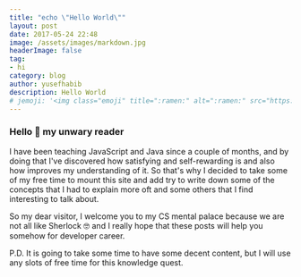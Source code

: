 ```yaml
---
title: "echo \"Hello World\""
layout: post
date: 2017-05-24 22:48
image: /assets/images/markdown.jpg
headerImage: false
tag:
- hi
category: blog
author: yusefhabib
description: Hello World
# jemoji: '<img class="emoji" title=":ramen:" alt=":ramen:" src="https://assets.github.com/images/icons/emoji/unicode/1f35c.png" height="20" width="20" align="absmiddle">'
---
```


<h3>Hello 👋 my unwary reader</h3>

<p>
I have been teaching JavaScript and Java since a couple of months, and by doing that I've discovered how satisfying and self-rewarding is and also how improves my understanding of it. So that's why I decided to take some of my free time to mount this site and add try to write down some of the concepts that I had to explain more oft and some others that I find interesting to talk about.
</p>

<p>
So my dear visitor, I welcome you to my CS mental palace because we are not all like Sherlock 🤓 and I really hope that these posts will help you somehow for developer career.
</p>

<p>
P.D. It is going to take some time to have some decent content, but I will use any slots of free time for this knowledge quest.
</p>
